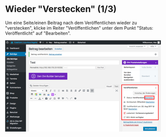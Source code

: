# Wieder "Verstecken" (1/3)

Um eine Seite/einen Beitrag nach dem Veröffentlichen wieder zu "verstecken", klicke im Reiter "Veröffentlichen" unter dem Punkt "Status: Veröffentlicht" auf "Bearbeiten".

![test-image](./assets/unpublish_edit.jpg)
